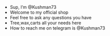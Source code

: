 - Sup, I’m @Kushman73
- Welcome to my official shop
- Feel free to ask any questions you have
- Tree,wax,carts all your needs here
- How to reach me on telegram is @Kushman73

<!---
Kushman73/Kushman73 is a ✨ special ✨ repository because its `README.md` (this file) appears on your GitHub profile.
You can click the Preview link to take a look at your changes.
--->
